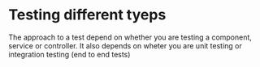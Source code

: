 # Testing different tyeps
The approach to a test depend on whether you are testing a component, service or controller.  It also depends on wheter you are unit testing or integration testing (end to end tests)